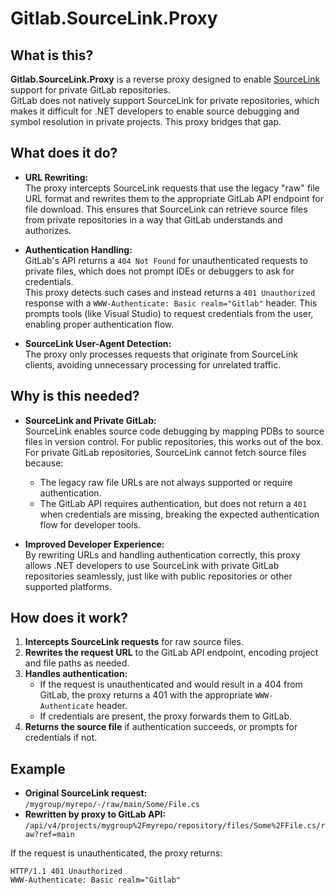 # Gitlab.SourceLink.Proxy

## What is this?

**Gitlab.SourceLink.Proxy** is a reverse proxy designed to enable [SourceLink](https://github.com/dotnet/sourcelink) support for private GitLab repositories.  
GitLab does not natively support SourceLink for private repositories, which makes it difficult for .NET developers to enable source debugging and symbol resolution in private projects. This proxy bridges that gap.

## What does it do?

- **URL Rewriting:**  
  The proxy intercepts SourceLink requests that use the legacy "raw" file URL format and rewrites them to the appropriate GitLab API endpoint for file download. This ensures that SourceLink can retrieve source files from private repositories in a way that GitLab understands and authorizes.

- **Authentication Handling:**  
  GitLab's API returns a `404 Not Found` for unauthenticated requests to private files, which does not prompt IDEs or debuggers to ask for credentials.  
  This proxy detects such cases and instead returns a `401 Unauthorized` response with a `WWW-Authenticate: Basic realm="Gitlab"` header. This prompts tools (like Visual Studio) to request credentials from the user, enabling proper authentication flow.

- **SourceLink User-Agent Detection:**  
  The proxy only processes requests that originate from SourceLink clients, avoiding unnecessary processing for unrelated traffic.

## Why is this needed?

- **SourceLink and Private GitLab:**  
  SourceLink enables source code debugging by mapping PDBs to source files in version control. For public repositories, this works out of the box. For private GitLab repositories, SourceLink cannot fetch source files because:
    - The legacy raw file URLs are not always supported or require authentication.
    - The GitLab API requires authentication, but does not return a `401` when credentials are missing, breaking the expected authentication flow for developer tools.

- **Improved Developer Experience:**  
  By rewriting URLs and handling authentication correctly, this proxy allows .NET developers to use SourceLink with private GitLab repositories seamlessly, just like with public repositories or other supported platforms.

## How does it work?

1. **Intercepts SourceLink requests** for raw source files.
2. **Rewrites the request URL** to the GitLab API endpoint, encoding project and file paths as needed.
3. **Handles authentication:**  
   - If the request is unauthenticated and would result in a 404 from GitLab, the proxy returns a 401 with the appropriate `WWW-Authenticate` header.
   - If credentials are present, the proxy forwards them to GitLab.
4. **Returns the source file** if authentication succeeds, or prompts for credentials if not.

## Example

- **Original SourceLink request:**  
  `/mygroup/myrepo/-/raw/main/Some/File.cs`
- **Rewritten by proxy to GitLab API:**  
  `/api/v4/projects/mygroup%2Fmyrepo/repository/files/Some%2FFile.cs/raw?ref=main`

If the request is unauthenticated, the proxy returns:

```
HTTP/1.1 401 Unauthorized
WWW-Authenticate: Basic realm="Gitlab"

